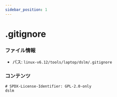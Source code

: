 ```yaml
---
sidebar_position: 1
---
```

# .gitignore

### ファイル情報

- パス: `linux-v6.12/tools/laptop/dslm/.gitignore`

### コンテンツ

```gitignore
# SPDX-License-Identifier: GPL-2.0-only
dslm

```
